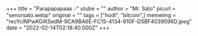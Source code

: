 +++
title = "Parapapapaaa 🎶"
utube = ""
author = "Mr. Sato"
picurl = "senorsato.webp"
original = ""
tags = ["hodl", "bitcoin",]
memeimg = "recYcINPwKGiKSedM-9CA9BA6E-FC15-4134-910F-D5BF4039596D.jpeg"
date = "2022-02-14T02:18:40.000Z"
+++
